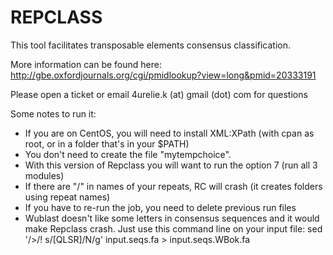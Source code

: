 # REPCLASS
This tool facilitates transposable elements consensus classification.

More information can be found here:
http://gbe.oxfordjournals.org/cgi/pmidlookup?view=long&pmid=20333191


Please open a ticket or email 4urelie.k (at) gmail (dot) com for questions


Some notes to run it:
 - If you are on CentOS, you will need to install XML:XPath (with cpan as root, or in a folder that's in your $PATH)
 - You don't need to create the file "mytempchoice". 
 - With this version of Repclass you will want to run the option 7 (run all 3 modules)
 - If there are "/" in names of your repeats, RC will crash (it creates folders using repeat names)
 - If you have to re-run the job, you need to delete previous run files
 - Wublast doesn't like some letters in consensus sequences and it would make Repclass crash. Just use this command line on your input file: sed '/>/! s/[QLSR]/N/g' input.seqs.fa > input.seqs.WBok.fa
